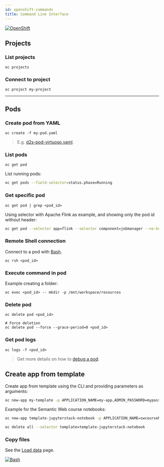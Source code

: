 ```yaml
---
id: openshift-commands
title: Command Line Interface
---
```


[![OpenShift](/dsri-documentation/img/openshift-logo.png)](https://www.openshift.com/)

## Projects

### List projects

```shell
oc projects
```

### Connect to project

```shell
oc project my-project
```

---

## Pods

### Create pod from YAML

```shell
oc create -f my-pod.yaml
```

> E.g. [d2s-pod-virtuoso.yaml](https://github.com/MaastrichtU-IDS/d2s-core/blob/master/argo/d2s-pod-virtuoso.yaml).

### List pods

```shell
oc get pod
```

List running pods:

```bash
oc get pods --field-selector=status.phase=Running
```

### Get specific pod

```shell
oc get pod | grep <pod_id>
```

Using selector with Apache Flink as example, and showing only the pod id without header:

```bash
oc get pod --selector app=flink --selector component=jobmanager --no-headers -o=custom-columns=NAME:.metadata.name
```

### Remote Shell connection

Connect to a pod with [Bash](https://devhints.io/bash).

```shell
oc rsh <pod_id>
```

### Execute command in pod

Example creating a folder:

```shell
oc exec <pod_id> -- mkdir -p /mnt/workspace/resources
```

### Delete pod

```shell
oc delete pod <pod_id>

# Force deletion
oc delete pod --force --grace-period=0 <pod_id>
```

### Get pod logs

```shell
oc logs -f <pod_id>
```

> Get more details on how to [debug a pod](/dsri-documentation/docs/openshift-debug).

## Create app from template

Create app from template using the CLI and providing parameters as arguments:

```bash
oc new-app my-template -p APPLICATION_NAME=my-app,ADMIN_PASSWORD=mypassword
```

Example for the Semantic Web course notebooks:

```bash
oc new-app template-jupyterstack-notebook -p APPLICATION_NAME=swcourseName,NOTEBOOK_PASSWORD=PASSWORD

oc delete all --selector template=template-jupyterstack-notebook
```

### Copy files

See the [Load data](https://maastrichtu-ids.github.io/dsri-documentation/docs/openshift-load-data) page.

[![Bash](/dsri-documentation/img/bash_logo.png)](https://devhints.io/bash)

